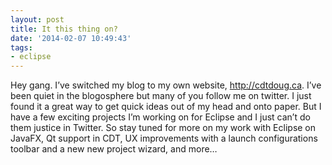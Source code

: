 ```yaml
---
layout: post
title: It this thing on?
date: '2014-02-07 10:49:43'
tags:
- eclipse
---
```



Hey gang. I’ve switched my blog to my own website, http://cdtdoug.ca. I’ve been quiet in the blogosphere but many of you follow me on twitter. I just found it a great way to get quick ideas out of my head and onto paper. But I have a few exciting projects I’m working on for Eclipse and I just can’t do them justice in Twitter. So stay tuned for more on my work with Eclipse on JavaFX, Qt support in CDT, UX improvements with a launch configurations toolbar and a new new project wizard, and more…


